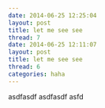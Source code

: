 ```yaml
---
date: 2014-06-25 12:25:04
layout: post
title: let me see see
thread: 7
date: 2014-06-25 12:11:07
layout: post
title: let me see see
thread: 6
categories: haha
---
```

asdfasdf
asdfasdf
asfd